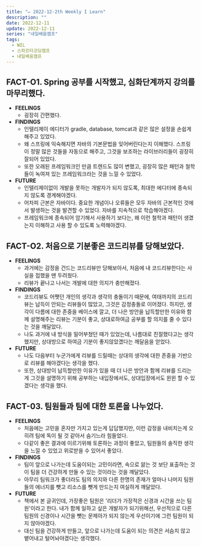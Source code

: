 ```yaml
---
title: "✏️ 2022-12-2th Weekly I Learn"
description: ""
date: 2022-12-11
update: 2022-12-11
series: "내일배움캠프"
tags:
  - WIL
  - 스파르타코딩캠프
  - 내일배움캠프
---
```


## FACT-O1. Spring 공부를 시작했고, 심화단계까지 강의를 마무리했다.

- **FEELINGS**
  - 굉장히 간편했다.
- **FINDINGS**
  - 인텔리제이 에디터가 gradle, database, tomcat과 같은 많은 설정을 손쉽게 해주고 있었다.
  - 왜 스프링에 익숙해지면 자바의 기본문법을 잊어버린다는지 이해했다. 스프링이 정말 많은 것들을 자동으로 해주고, 그것을 보조하는 라이브러리들이 굉장히 잘되어 있었다.
  - 또한 오래된 프레임워크인 만큼 트렌드도 많이 변했고, 굉장히 많은 패턴과 철학들이 녹여져 있는 프레임워크라는 것을 느낄 수 있었다.
- **FUTURE**
  - 인텔리제이없이 개발을 못하는 개발자가 되지 않도록, 최대한 에디터에 종속되지 않도록 경계해야겠다.
  - 어차피 근본은 자바이다. 중요한 개념이나 오류들은 모두 자바의 근본적인 것에서 발생하는 것을 발견할 수 있었다. 자바를 지속적으로 학습해야겠다.
  - 프레임워크에 종속되어 암기해서 사용하기 보다는, 왜 이런 철학과 패턴이 생겼는지 이해하고 사용 할 수 있도록 노력해야겠다.

## FACT-O2. 처음으로 기분좋은 코드리뷰를 당해보았다.

- **FEELINGS**
  - 과거에는 감정을 건드는 코드리뷰만 당해보아서, 처음에 내 코드리뷰한다는 사실을 접했을 땐 두려웠다.
  - 리뷰가 끝나고 나서는 개발에 대한 의지가 충만해졌다.
- **FINDINGS**
  - 코드리뷰도 어쨋던 개인의 생각과 생각의 충돌이기 때문에, 여태까지의 코드리뷰는 납득이 안되는 리뷰들이 많았고, 그것은 감정충돌로 이어졌다. 하지만, 생각이 다름에 대한 존중을 베이스에 깔고, 더 나은 방안을 납득할만한 이유와 함께 설명해주는 리뷰는 기분이 좋고, 상대로하여금 공부를 할 의지를 줄 수 있다는 것을 깨달았다.
  - 나도 과거에 내 방식을 밀어부쳤던 때가 있었는데, 나름대로 친절했다고는 생각했지만, 상대방으로 하여금 기분이 좋지않았겠다는 깨달음을 얻었다.
- **FUTURE**
  - 나도 다음부터 누군가에게 리뷰를 드릴때는 상대의 생각에 대한 존중을 기반으로 리뷰를 해야겠다는 생각을 했다.
  - 또한, 상대방이 납득할만한 이유가 있을 때 더 나은 방안과 함께 리뷰를 드리는게 그것을 설명하기 위해 공부하는 내입장에서도, 상대입장에서도 윈윈 할 수 있겠다는 생각을 했다.

## FACT-03. 팀원들과 팀에 대한 토론을 나누었다.

- **FEELINGS**
  - 처음에는 고민을 혼자만 가지고 있는게 답답했지만, 이런 감정을 내비치는게 오히려 팀에 독이 될 것 같아서 숨기느라 힘들었다.
  - 다같이 좋은 결과에 이르기위해 토론하는 과정이 좋았고, 팀원들의 솔직한 생각을 느낄 수 있었고 위로받을 수 있어서 좋았다.
- **FINDINGS**
  - 팀이 앞으로 나가는데 도움이되는 고민이라면, 속으로 앓는 것 보단 표출하는 것이 팀을 더 건강하게 만들 수 있는 것이라는 것을 깨달았다.
  - 아무리 팀워크가 좋더라도 팀의 의지와 다른 한명의 존재가 얼마나 나머지 팀원들의 에너지를 뺏고 리소스를 뺏게 만드는지 여실하게 깨달았다.
- **FUTURE**
  - 책에서 본 글귀인데, 가장좋은 팀원은 '리더가 가장적은 신경과 시간을 쓰는 팀원'이라고 한다. 내가 함께 일하고 싶은 개발자가 되기위해선, 우선적으로 다른 팀원의 신경이나 시간을 뺏는 문제아가 되지 않는게 우선이기에 그런 팀원이 되지 않아야겠다.
  - 대신 팀을 건강하게 만들고, 앞으로 나가는데 도움이 되는 의견은 서슴치 않고 뱉어내고 털어놔야겠다는 생각했다.
